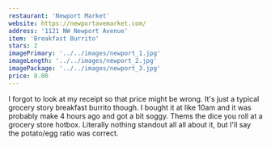 ```yaml
---
restaurant: 'Newport Market'
website: https://newportavemarket.com/
address: '1121 NW Newport Avenue'
item: 'Breakfast Burrito'
stars: 2
imagePrimary: '../../images/newport_1.jpg'
imageLength: '../../images/newport_2.jpg'
imagePackage: '../../images/newport_3.jpg'
price: 8.00
---
```


I forgot to look at my receipt so that price might be wrong. It's just a typical grocery story breakfast burrito though. I bought it at like 10am and it was probably make 4 hours ago and got a bit soggy. Thems the dice you roll at a grocery store hotbox. Literally nothing standout all all about it, but I'll say the potato/egg ratio was correct.
